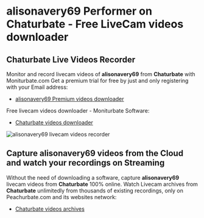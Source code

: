 # alisonavery69 Performer on Chaturbate - Free LiveCam videos downloader

## Chaturbate Live Videos Recorder

Monitor and record livecam videos of **alisonavery69** from **Chaturbate** with Moniturbate.com
Get a premium trial for free by just and only registering with your Email address:
* [alisonavery69 Premium videos downloader](https://moniturbate.com/request-demo-licence-key.html)

Free livecam videos downloader - Moniturbate Software:
* [Chaturbate videos downloader](https://moniturbate.com/moniturbate-download-software.html)

![alisonavery69 livecam videos recorder](https://peachurnet.com/templates/moniturbate-software.png)


## Capture alisonavery69 videos from the Cloud and watch your recordings on Streaming

Without the need of downloading a software, capture **alisonavery69** livecam videos from **Chaturbate** 100% online.
Watch Livecam archives from **Chaturbate** unlimitedly from thousands of existing recordings, only on Peachurbate.com and its websites network:
* [Chaturbate videos archives](https://peachurnet.com/)